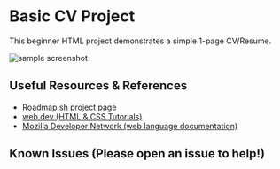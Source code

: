 # Basic CV Project

This beginner HTML project demonstrates a simple 1-page CV/Resume.

![sample screenshot](assets/sample.png)

## Useful Resources & References

-   [Roadmap.sh project page](https://roadmap.sh/projects/basic-html-website)
-   [web.dev (HTML & CSS Tutorials)](https://web.dev/)
-   [Mozilla Developer Network (web language documentation)](https://developer.mozilla.org/en-US/)

## Known Issues (Please open an issue to help!)
